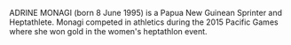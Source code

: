 ADRINE MONAGI (born 8 June 1995) is a Papua New Guinean Sprinter and Heptathlete. Monagi competed in athletics during the 2015 Pacific Games where she won gold in the women's heptathlon event.
